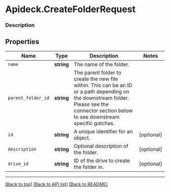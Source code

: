 # Apideck.CreateFolderRequest

### Description

## Properties
Name | Type | Description | Notes
------------ | ------------- | ------------- | -------------
`name` | **string** | The name of the folder. | 
`parent_folder_id` | **string** | The parent folder to create the new file within. This can be an ID or a path depending on the downstream folder. Please see the connector section below to see downstream specific gotchas. | 
`id` | **string** | A unique identifier for an object. | [optional] 
`description` | **string** | Optional description of the folder. | [optional] 
`drive_id` | **string** | ID of the drive to create the folder in. | [optional] 





---

[[Back to top]](#) [[Back to API list]](../../../../README.md#documentation-for-api-endpoints) [[Back to README]](../../../../README.md)


